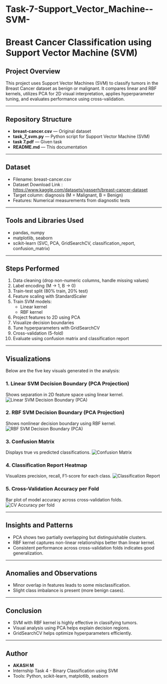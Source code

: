 # Task-7-Support_Vector_Machine--SVM-
# Breast Cancer Classification using Support Vector Machine (SVM)

## Project Overview

This project uses Support Vector Machines (SVM) to classify tumors in the Breast Cancer dataset as benign or malignant. It compares linear and RBF kernels, utilizes PCA for 2D visual interpretation, applies hyperparameter tuning, and evaluates performance using cross-validation.

---

## Repository Structure

- **breast-cancer.csv** — Original dataset
- **task_7_svm.py** — Python script for Support Vector Machine (SVM)
- **task 7.pdf** — Given task
- **README.md** — This documentation

---

## Dataset

- Filename: breast-cancer.csv
- Dataset Download Link : https://www.kaggle.com/datasets/yasserh/breast-cancer-dataset 
- Target column: diagnosis (M = Malignant, B = Benign)
- Features: Numerical measurements from diagnostic tests

---

## Tools and Libraries Used

- pandas, numpy
- matplotlib, seaborn
- scikit-learn (SVC, PCA, GridSearchCV, classification_report, confusion_matrix)

---

## Steps Performed

1. Data cleaning (drop non-numeric columns, handle missing values)
2. Label encoding (M → 1, B → 0)
3. Train-test split (80% train, 20% test)
4. Feature scaling with StandardScaler
5. Train SVM models:
   - Linear kernel
   - RBF kernel
6. Project features to 2D using PCA
7. Visualize decision boundaries
8. Tune hyperparameters with GridSearchCV
9. Cross-validation (5-fold)
10. Evaluate using confusion matrix and classification report

---

## Visualizations

Below are the five key visuals generated in the analysis:

### 1. Linear SVM Decision Boundary (PCA Projection)
Shows separation in 2D feature space using linear kernel.
![Linear SVM Decision Boundary (PCA)](https://github.com/user-attachments/assets/c9a2d325-00a4-431e-a6c2-bc6b8cab1338)

### 2. RBF SVM Decision Boundary (PCA Projection)
Shows nonlinear decision boundary using RBF kernel.
![RBF SVM Decision Boundary (PCA)](https://github.com/user-attachments/assets/6b941c99-6d46-404e-bb0a-7e74ac707b21)

### 3. Confusion Matrix
Displays true vs predicted classifications.
![Confusion Matrix](https://github.com/user-attachments/assets/d1786546-ca81-4c92-8e4f-c094ef04e7d7)

### 4. Classification Report Heatmap
Visualizes precision, recall, F1-score for each class.
![Classification Report](https://github.com/user-attachments/assets/9c521f8c-c7c7-46cf-be9b-89c1fd112d53)

### 5. Cross-Validation Accuracy per Fold
Bar plot of model accuracy across cross-validation folds.![CV Accuracy per fold](https://github.com/user-attachments/assets/f60ddb8a-c6d9-4659-8fd6-d4091571c180)


---

## Insights and Patterns

- PCA shows two partially overlapping but distinguishable clusters.
- RBF kernel captures non-linear relationships better than linear kernel.
- Consistent performance across cross-validation folds indicates good generalization.

---

## Anomalies and Observations

- Minor overlap in features leads to some misclassification.
- Slight class imbalance is present (more benign cases).

---

## Conclusion

- SVM with RBF kernel is highly effective in classifying tumors.
- Visual analysis using PCA helps explain decision regions.
- GridSearchCV helps optimize hyperparameters efficiently.

---

## Author

- **AKASH M** 
- Internship Task 4 - Binary Classification using SVM  
- Tools: Python, scikit-learn, matplotlib, seaborn

